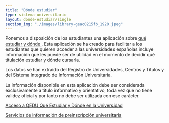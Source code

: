 ```yaml
---
title: "Dónde estudiar"
type: sistema-universitario
layout: donde-estudiar/single
section_img: "./images/library-geac0215fb_1920.jpeg"
---
```

Ponemos a disposición de los estudiantes una aplicación sobre <a href="https://www.educacion.gob.es/notasdecorte/compBdDo" target="_blank">qué estudiar y dónde <i class="icon fas fa-external-link-alt"></i></a>. Esta aplicación se ha creado para facilitar a los estudiantes que quieren acceder a las universidades españolas incluye información que les puede ser de utilidad en el momento de decidir qué titulación estudiar y dónde cursarla.  

Los datos se han extraído del Registro de Universidades, Centros y Títulos y del Sistema Integrado de Información Universitaria.  

La información disponible en esta aplicación debe ser considerada exclusivamente a título informativo y orientativo, toda vez que no tiene validez oficial y por tanto no debe ser utilizada con ese carácter.  

<section>
        <article id="section_box_cards_blue">
            <div class="container container-xl">
                <div class="row">
                    <div class="col-md-4 col-lg-3 justify-content-start item">
                        <div class="item_esp_44">
                            <a href="https://www.educacion.gob.es/notasdecorte/compBdDo"  target="_blank" class="card card-img mb-15">
                                <div class="box_icon">
                                    <div class="img img_logos" style="background-image: url('{{< siteurl >}}images/logo-quedu.jpg');"></div>
                                </div>
                                <div class="card-body">
                                    <p class="card-text card-text-blue">
                                        Acceso a QEDU Qué Estudiar y Dónde en la Universidad
                                    </p>
                                    <i class="icon fas fa-external-link-alt"></i>
                                </div>
                            </a>
                        </div>
                    </div>
					 <div class="col-md-4 col-lg-3 mb-80 justify-content-start item">
                        <div class="item_esp_44">
                            <a href="{{< siteurl >}}sistema-universitario/donde-estudiar/servicios/"  class="card card-img mb-15">
                                <div class="box_icon">
                                    <div class="img img_logos" style="background-image: url('{{< siteurl >}}images/library-geac0215fb_1920.jpeg');"></div>
                                </div>
                                <div class="card-body">
                                    <p class="card-text card-text-blue">
                                        Servicios de información de preinscripción universitaria
                                    </p>
                                </div>
                            </a>
                        </div>
                    </div>
				</div>	
			</div>	
		</article>
</section>